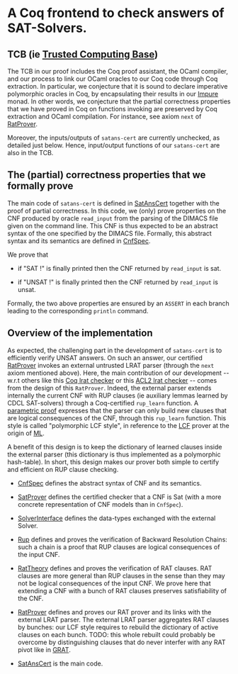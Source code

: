# A Coq frontend to check answers of SAT-Solvers.

## TCB (ie [Trusted Computing Base](https://en.wikipedia.org/wiki/Trusted_computing_base))

The TCB in our proof includes the Coq proof assistant, the OCaml compiler, and our process to link our OCaml oracles to our Coq code through Coq extraction. In particular, we conjecture that it is sound to declare imperative polymorphic oracles in Coq, by encapsulating their results in our [Impure](Impure/) monad. In other words, we conjecture that the partial correctness properties that we have proved in Coq on functions invoking are preserved by Coq extraction and OCaml compilation. For instance, see axiom `next` of [RatProver](RatProver.v).

Moreover, the inputs/outputs of `satans-cert` are currently unchecked, as detailed just below. Hence, input/output functions of our `satans-cert` are also in the TCB.

## The (partial) correctness properties that we formally prove

The main code of `satans-cert` is defined in [SatAnsCert](SatAnsCert.v) together with the proof of partial correctness.
In this code, we (only) prove properties on the CNF produced by oracle `read_input` from the parsing of the DIMACS file given on the command line.
This CNF is thus expected to be an abstract syntax of the one specified by the DIMACS file. Formally, this abstract syntax and its semantics are defined in [CnfSpec](CnfSpec.v).

We prove that

  - if "SAT !" is finally printed then the CNF returned by `read_input` is sat.

  - if "UNSAT !" is finally printed then the CNF returned by `read_input` is unsat.

Formally, the two above properties are ensured by an `ASSERT` in each branch leading to the corresponding `println` command.

## Overview of the implementation

As expected, the challenging part in the development of `satans-cert` is to efficiently verify UNSAT answers. On such an answer, our certified [RatProver](RatProver.v) invokes an external untrusted LRAT parser (through the `next` axiom mentioned above). Here, the main contribution of our development -- w.r.t others like this [Coq lrat checker](https://imada.sdu.dk/~petersk/lrat/rat-checker.tar.gz) or this [ACL2 lrat checker](https://github.com/acl2/acl2/tree/master/books/projects/sat/lrat) -- comes from the design of this `RatProver`. Indeed, the external parser extends internally the current CNF with RUP clauses (ie auxiliary lemmas learned by CDCL SAT-solvers) through a Coq-certified `rup_learn` function. A [parametric proof](http://homepages.inf.ed.ac.uk/wadler/topics/parametricity.html) expresses that the parser can only build new clauses that are logical consequences of the CNF, through this `rup_learn` function. This style is called "polymorphic LCF style", in reference to the [LCF](https://en.wikipedia.org/wiki/Logic_for_Computable_Functions) prover at the origin of [ML](https://en.wikipedia.org/wiki/ML_(programming_language)).

A benefit of this design is to keep the dictionary of learned clauses inside the external parser (this dictionary is thus implemented as a polymorphic hash-table). In short, this design makes our prover both simple to certify and efficient on RUP clause checking.

- [CnfSpec](CnfSpec.v) defines the abstract syntax of CNF and its semantics.

- [SatProver](SatProver.v) defines the certified checker that a CNF is Sat (with a more concrete representation of CNF models than in `CnfSpec`).

- [SolverInterface](SolverInterface.v) defines the data-types exchanged with the external Solver.

- [Rup](Rup.v) defines and proves the verification of Backward Resolution Chains: such a chain is a proof that RUP clauses are logical consequences of the input CNF.

- [RatTheory](RatTheory.v) defines and proves the verification of RAT clauses. RAT clauses are more general than RUP clauses in the sense than they may not be logical consequences of the input CNF. We prove here that extending a CNF with a bunch of RAT clauses preserves satisfiability of the CNF. 

- [RatProver](RatProver.v) defines and proves our RAT prover and its links with the external LRAT parser. The external LRAT parser aggregates RAT clauses by bunches: our LCF style requires to rebuild the dictionary of active clauses on each bunch. TODO: this whole rebuilt could probably be overcome by distinguishing clauses that do never interfer with any RAT pivot like in [GRAT](https://www21.in.tum.de/~lammich/grat).

- [SatAnsCert](SatAnsCert.v) is the main code.
